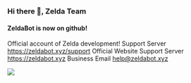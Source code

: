 ### Hi there 👋, Zelda Team
#### ZeldaBot is now on github!
Official account of Zelda development!
Support Server https://zeldabot.xyz/support
Official Website Support Server https://zeldabot.xyz
Business Email help@zeldabot.xyz

<img src="https://github-readme-stats.vercel.app/api?username=ZeldaBot&&show_icons=true&title_color=ffffff&icon_color=bb2acf&text_color=daf7dc&bg_color=151515">




